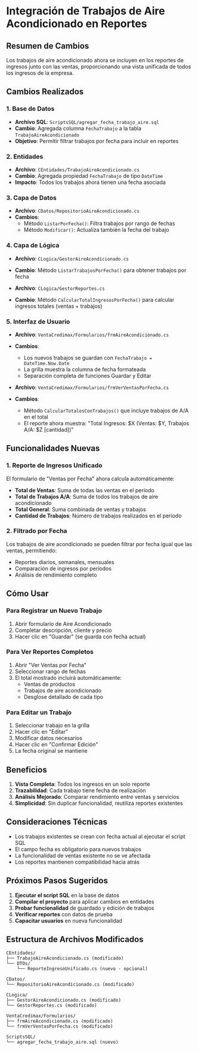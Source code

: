 # Integración de Trabajos de Aire Acondicionado en Reportes

## Resumen de Cambios

Los trabajos de aire acondicionado ahora se incluyen en los reportes de ingresos junto con las ventas, proporcionando una vista unificada de todos los ingresos de la empresa.

## Cambios Realizados

### 1. Base de Datos
- **Archivo SQL**: `ScriptsSQL/agregar_fecha_trabajo_aire.sql`
- **Cambio**: Agregada columna `FechaTrabajo` a la tabla `TrabajoAireAcondicionado`
- **Objetivo**: Permitir filtrar trabajos por fecha para incluir en reportes

### 2. Entidades
- **Archivo**: `CEntidades/TrabajoAireAcondicionado.cs`
- **Cambio**: Agregada propiedad `FechaTrabajo` de tipo `DateTime`
- **Impacto**: Todos los trabajos ahora tienen una fecha asociada

### 3. Capa de Datos
- **Archivo**: `CDatos/RepositorioAireAcondicionado.cs`
- **Cambios**:
  - Método `ListarPorFecha()`: Filtra trabajos por rango de fechas
  - Método `Modificar()`: Actualiza también la fecha del trabajo

### 4. Capa de Lógica
- **Archivo**: `CLogica/GestorAireAcondicionado.cs`
- **Cambio**: Método `ListarTrabajosPorFecha()` para obtener trabajos por fecha

- **Archivo**: `CLogica/GestorReportes.cs`
- **Cambio**: Método `CalcularTotalIngresosPorFecha()` para calcular ingresos totales (ventas + trabajos)

### 5. Interfaz de Usuario
- **Archivo**: `VentaCredimax/Formularios/frmAireAcondicionado.cs`
- **Cambios**:
  - Los nuevos trabajos se guardan con `FechaTrabajo = DateTime.Now.Date`
  - La grilla muestra la columna de fecha formateada
  - Separación completa de funciones Guardar y Editar

- **Archivo**: `VentaCredimax/Formularios/frmVerVentasPorFecha.cs`
- **Cambios**:
  - Método `CalcularTotalesConTrabajos()` que incluye trabajos de A/A en el total
  - El reporte ahora muestra: "Total Ingresos: $X (Ventas: $Y, Trabajos A/A: $Z [cantidad])"

## Funcionalidades Nuevas

### 1. Reporte de Ingresos Unificado
El formulario de "Ventas por Fecha" ahora calcula automáticamente:
- **Total de Ventas**: Suma de todas las ventas en el período
- **Total de Trabajos A/A**: Suma de todos los trabajos de aire acondicionado
- **Total General**: Suma combinada de ventas y trabajos
- **Cantidad de Trabajos**: Número de trabajos realizados en el período

### 2. Filtrado por Fecha
Los trabajos de aire acondicionado se pueden filtrar por fecha igual que las ventas, permitiendo:
- Reportes diarios, semanales, mensuales
- Comparación de ingresos por períodos
- Análisis de rendimiento completo

## Cómo Usar

### Para Registrar un Nuevo Trabajo
1. Abrir formulario de Aire Acondicionado
2. Completar descripción, cliente y precio
3. Hacer clic en "Guardar" (se guarda con fecha actual)

### Para Ver Reportes Completos
1. Abrir "Ver Ventas por Fecha"
2. Seleccionar rango de fechas
3. El total mostrado incluirá automáticamente:
   - Ventas de productos
   - Trabajos de aire acondicionado
   - Desglose detallado de cada tipo

### Para Editar un Trabajo
1. Seleccionar trabajo en la grilla
2. Hacer clic en "Editar"
3. Modificar datos necesarios
4. Hacer clic en "Confirmar Edición"
5. La fecha original se mantiene

## Beneficios

1. **Vista Completa**: Todos los ingresos en un solo reporte
2. **Trazabilidad**: Cada trabajo tiene fecha de realización
3. **Análisis Mejorado**: Comparar rendimiento entre ventas y servicios
4. **Simplicidad**: Sin duplicar funcionalidad, reutiliza reportes existentes

## Consideraciones Técnicas

- Los trabajos existentes se crean con fecha actual al ejecutar el script SQL
- El campo fecha es obligatorio para nuevos trabajos
- La funcionalidad de ventas existente no se ve afectada
- Los reportes mantienen compatibilidad hacia atrás

## Próximos Pasos Sugeridos

1. **Ejecutar el script SQL** en la base de datos
2. **Compilar el proyecto** para aplicar cambios en entidades
3. **Probar funcionalidad** de guardado y edición de trabajos
4. **Verificar reportes** con datos de prueba
5. **Capacitar usuarios** en nueva funcionalidad

## Estructura de Archivos Modificados

```
CEntidades/
├── TrabajoAireAcondicionado.cs (modificado)
└── DTOs/
    └── ReporteIngresoUnificado.cs (nuevo - opcional)

CDatos/
└── RepositorioAireAcondicionado.cs (modificado)

CLogica/
├── GestorAireAcondicionado.cs (modificado)
└── GestorReportes.cs (modificado)

VentaCredimax/Formularios/
├── frmAireAcondicionado.cs (modificado)
└── frmVerVentasPorFecha.cs (modificado)

ScriptsSQL/
└── agregar_fecha_trabajo_aire.sql (nuevo)
```
